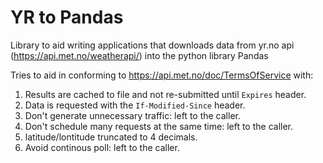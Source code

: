 # YR to Pandas

Library to aid writing applications that downloads data from yr.no api (https://api.met.no/weatherapi/)
into the python library Pandas

Tries to aid in conforming to https://api.met.no/doc/TermsOfService with:

1. Results are cached to file and not re-submitted until `Expires` header.
2. Data is requested with the `If-Modified-Since` header.
3. Don't generate unnecessary traffic: left to the caller.
4. Don't schedule many requests at the same time: left to the caller.
5. latitude/lontitude truncated to 4 decimals.
6. Avoid continous poll: left to the caller.
